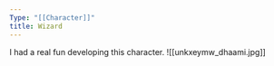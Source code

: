 ```yaml
---
Type: "[[Character]]"
title: Wizard
---
```

I had a real fun developing this character.
![[unkxeymw_dhaami.jpg]]
